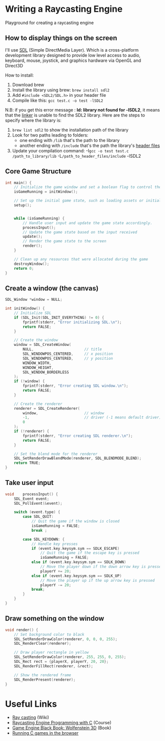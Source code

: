 # Writing a Raycasting Engine
Playground for creating a raycasting engine

## How to display things on the screen
I'll use [SDL](https://www.libsdl.org/) (Simple DirectMedia Layer). Which is a cross-platform development library designed to provide low level access to audio, keyboard, mouse, joystick, and graphics hardware via OpenGL and Direct3D

How to install:
1. Download brew
2. Install the library using brew: `brew install sdl2`
3. Add `#include <SDL2/SDL.h>` in your header file
4. Compile like this: `gcc test.c -o test -lSDL2`

N.B: if you get this error message :  **ld: library not found for -lSDL2**, it means that the [linker](https://en.wikipedia.org/wiki/Linker_(computing)) is unable to find the SDL2 library. Here are the steps to specify where the library is:
1. `brew list sdl2` to show the installation path of the library
2. Look for two paths leading to folders:
    - one ending with `/lib` that's the path to the library
    - another ending with `/include` that's the path the library's [header files](https://www.tutorialspoint.com/cprogramming/c_header_files.htm)
3. Update your compilation command: -I`gcc -o test test.c /path_to_library/lib` -L`/path_to_header_files/include` -lSDL2

## Core Game Structure
```C
int main() {
    // Initialize the game window and set a boolean flag to control the main game loop
    isGameRunning = initWindow();

    // Set up the initial game state, such as loading assets or initializing variables.
    setup();


    while (isGameRunning) {
        // Handle user input and update the game state accordingly.
        processInput();
        // Update the game state based on the input received
        update();
        // Render the game state to the screen
        render();
    }

    // Clean up any resources that were allocated during the game
    destroyWindow();
    return 0;
}
```

## Create a window (the canvas)
```C
SDL_Window *window = NULL;

int initWindow() {
    // Initialize SDL
    if (SDL_Init(SDL_INIT_EVERYTHING) != 0) {
        fprintf(stderr, "Error initializing SDL.\n");
        return FALSE;
    }

    // Create the window
    window = SDL_CreateWindow(
        NULL,                       // title
        SDL_WINDOWPOS_CENTERED,     // x position
        SDL_WINDOWPOS_CENTERED,     // y position
        WINDOW_WIDTH,
        WINDOW_HEIGHT,
        SDL_WINDOW_BORDERLESS
    );
    if (!window) {
        fprintf(stderr, "Error creating SDL window.\n");
        return FALSE;
    }

    // Create the renderer
    renderer = SDL_CreateRenderer(
        window,                     // window
        -1,                         // driver (-1 means default driver)
        0
    );
    if (!renderer) {
        fprintf(stderr, "Error creating SDL renderer.\n");
        return FALSE;
    }

    // Set the blend mode for the renderer
    SDL_SetRenderDrawBlendMode(renderer, SDL_BLENDMODE_BLEND);
    return TRUE;
}
```
## Take user input
```C
void    processInput() {
    SDL_Event event;
    SDL_PollEvent(&event);

    switch (event.type) {
        case SDL_QUIT:
            // Quit the game if the window is closed
            isGameRunning = FALSE;
            break ;

        case SDL_KEYDOWN: {
            // Handle key presses
            if (event.key.keysym.sym == SDLK_ESCAPE)
                // Quit the game if the escape key is pressed
                isGameRunning = FALSE;
            else if (event.key.keysym.sym == SDLK_DOWN)
                // Move the player down if the down arrow key is pressed
                playerY += 20;
            else if (event.key.keysym.sym == SDLK_UP)
                // Move the player up if the up arrow key is pressed
                playerY -= 20;
            break;
        }
    }
}
```
## Draw something on the window
```C
void render() {
    // Set background color to black
    SDL_SetRenderDrawColor(renderer, 0, 0, 0, 255);
    SDL_RenderClear(renderer);

    // Draw player rectangle in yellow
    SDL_SetRenderDrawColor(renderer, 255, 255, 0, 255);
    SDL_Rect rect = {playerX, playerY, 20, 20};
    SDL_RenderFillRect(renderer, &rect);

    // Show the rendered frame
    SDL_RenderPresent(renderer);
}
```

# Useful Links
- [Ray casting](https://en.wikipedia.org/wiki/Ray_casting) (Wiki)
- [Raycasting Engine Programming with C](https://pikuma.com/courses/raycasting-engine-tutorial-algorithm-javascript) (Course)
- [Game Engine Black Book: Wolfenstein 3D](https://www.amazon.com/Game-Engine-Black-Book-Wolfenstein/dp/1539692876) (Book)
- [Running C games in the browser](https://medium.com/swlh/i-made-a-game-in-c-run-in-a-web-browser-and-so-can-you-2911b9fe2368)